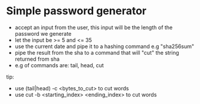 # Simple password generator
- accept an input from the user, this input will be the length of the password we generate
- let the input be >= 5 and <= 35
- use the current date and pipe it to a hashing command e.g "sha256sum"
- pipe the result from the sha to a command that will "cut" the string returned from sha 
- e.g of commands are: tail, head, cut

tip: 
- use (tail|head) -c <bytes_to_cut> to cut words
- use cut -b <starting_index> <ending_index> to cut words 